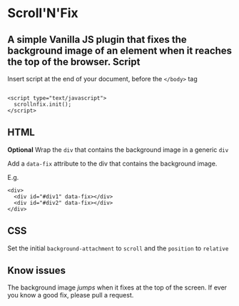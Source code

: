 Scroll'N'Fix
==
A simple Vanilla JS plugin that fixes the background image of an element when it reaches the top of the browser.
Script
--
Insert script at the end of your document, before the `</body>` tag

```

<script type="text/javascript">
  scrollnfix.init();
</script>
```

HTML
--

**Optional** Wrap the `div` that contains the background image in a generic `div`

Add a `data-fix` attribute to the div that contains the background image.

E.g.

```
<div>
  <div id="#div1" data-fix></div>
  <div id="#div2" data-fix></div>
</div>
```

CSS
--
Set the initial `background-attachment` to `scroll` and the `position` to `relative`

Know issues
--
The background image _jumps_ when it fixes at the top of the screen. If ever you know a good fix, please pull a request.
